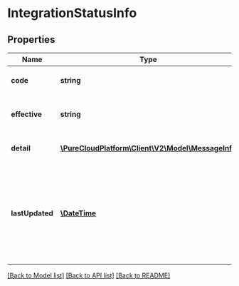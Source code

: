 # IntegrationStatusInfo

## Properties
Name | Type | Description | Notes
------------ | ------------- | ------------- | -------------
**code** | **string** | Machine-readable status as reported by the integration. | [optional] 
**effective** | **string** | Localized, human-readable, effective status of the integration. | [optional] 
**detail** | [**\PureCloudPlatform\Client\V2\Model\MessageInfo**](MessageInfo.md) | Localizable status details for the integration. | [optional] 
**lastUpdated** | [**\DateTime**](\DateTime.md) | Date and time (in UTC) when the integration status (i.e. the code field) was last updated. Date time is represented as an ISO-8601 string. For example: yyyy-MM-ddTHH:mm:ss.SSSZ | [optional] 

[[Back to Model list]](../README.md#documentation-for-models) [[Back to API list]](../README.md#documentation-for-api-endpoints) [[Back to README]](../README.md)


